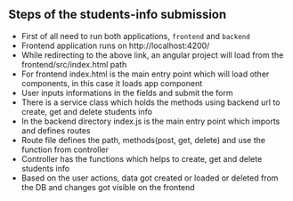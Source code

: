 ## Steps of the students-info submission

- First of all need to run both applications, `frontend` and `backend`
- Frontend application runs on http://localhost:4200/
- While redirecting to the above link, an angular project will load from the frontend/src/index.html path
- For frontend index.html is the main entry point which will load other components, in this case it loads app component
- User inputs informations in the fields and submit the form
- There is a service class which holds the methods using backend url to create, get and delete students info
- In the backend directory index.js is the main entry point which imports and defines routes
- Route file defines the path, methods(post, get, delete) and use the function from controller
- Controller has the functions which helps to create, get and delete students info
- Based on the user actions, data got created or loaded or deleted from the DB and changes got visible on the frontend
